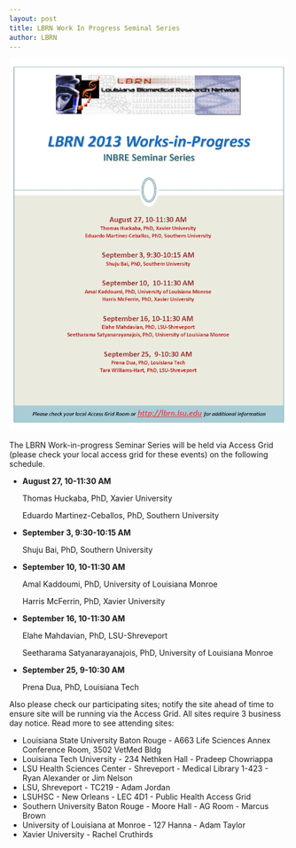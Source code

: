 ```yaml
---
layout: post
title: LBRN Work In Progress Seminal Series
author: LBRN
---
```


![Flyer](/assets/images/wipflyer.png)

The LBRN Work-in-progress Seminar Series will be held via Access Grid (please check your local access grid for these events) on the following schedule.

- **August 27, 10-11:30 AM**

  Thomas Huckaba, PhD, Xavier University 

	Eduardo Martinez-Ceballos, PhD, Southern University 

- **September 3, 9:30-10:15 AM**

  Shuju Bai, PhD, Southern University

- **September 10, 10-11:30 AM**

  Amal Kaddoumi, PhD, University of Louisiana Monroe
	
	Harris McFerrin, PhD, Xavier University

- **September 16, 10-11:30 AM**

  Elahe Mahdavian, PhD, LSU-Shreveport
	
	Seetharama Satyanarayanajois, PhD, University of Louisiana Monroe

- **September 25, 9-10:30 AM**

  Prena Dua, PhD, Louisiana Tech

Also please check our participating sites; notify the site ahead of time to ensure site will be running via the Access Grid. All sites require 3 business day notice.  Read more to see attending sites: 

- Louisiana State University Baton Rouge - A663 Life Sciences Annex Conference Room, 3502 VetMed Bldg
- Louisiana Tech University - 234 Nethken Hall - Pradeep Chowriappa
- LSU Health Sciences Center - Shreveport - Medical Library 1-423 - Ryan Alexander or Jim Nelson
- LSU, Shreveport - TC219 - Adam Jordan
- LSUHSC - New Orleans - LEC 4D1 - Public Health Access Grid
- Southern University Baton Rouge - Moore Hall - AG Room - Marcus Brown
- University of Louisiana at Monroe - 127 Hanna - Adam Taylor
- Xavier University - Rachel Cruthirds
